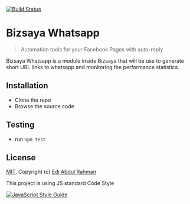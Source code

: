[![Build Status](https://travis-ci.org/eddy03/bizsaya-whatsapp.svg?branch=master)](https://travis-ci.org/eddy03/bizsaya-whatsapp)

# Bizsaya Whatsapp

> Automation tools for your Facebook Pages with auto-reply

Bizsaya Whatsapp is a module inside Bizsaya that will be use to generate short URL links to whatsapp 
and monitoring the performance statistics.

## Installation

* Clone the repo
* Browse the source code

## Testing

* run `npm test`

## License

[MIT](LICENSE.md). Copyright (c) [Edi Abdul Rahman](http://dontpushpush.com)

This project is using JS standard Code Style

[![JavaScript Style Guide](https://cdn.rawgit.com/standard/standard/master/badge.svg)](https://github.com/standard/standard)